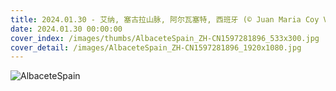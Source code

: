 ```yaml
---
title: 2024.01.30 - 艾纳, 塞古拉山脉, 阿尔瓦塞特, 西班牙 (© Juan Maria Coy Vergara/Getty Images)
date: 2024.01.30 00:00:00
cover_index: /images/thumbs/AlbaceteSpain_ZH-CN1597281896_533x300.jpg
cover_detail: /images/AlbaceteSpain_ZH-CN1597281896_1920x1080.jpg
---
```


![AlbaceteSpain](/images/AlbaceteSpain_ZH-CN1597281896_1920x1080.jpg)
